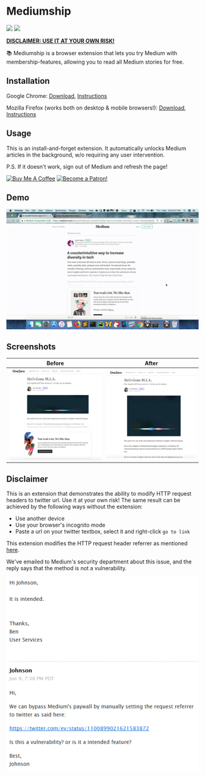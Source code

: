 # Mediumship

[![](https://img.shields.io/badge/chrome%20web%20store-v2.3-informational)](https://github.com/swapagarwal/mediumship/archive/master.zip)
[![](https://img.shields.io/badge/mozilla%20add--on-v2.3.1-informational)](https://github.com/swapagarwal/mediumship/blob/master/firefox/web-ext-artifacts/addon-2.3.1.xpi?raw=true)

[**DISCLAIMER: USE IT AT YOUR OWN RISK!**](#disclaimer)

📚 Mediumship is a browser extension that lets you try Medium with membership-features, allowing you to read all Medium stories for free.

## Installation

Google Chrome: [Download](https://github.com/swapagarwal/mediumship/archive/master.zip), [Instructions](https://www.mattcutts.com/blog/how-to-install-a-chrome-extension-from-github/)

Mozilla Firefox (works both on desktop & mobile browsers!): [Download](https://github.com/swapagarwal/mediumship/blob/master/firefox/web-ext-artifacts/addon-2.3.1.xpi?raw=true), [Instructions](https://extensionworkshop.com/documentation/publish/distribute-sideloading/#install-addon-from-file)

## Usage

This is an install-and-forget extension. It automatically unlocks Medium articles in the background, w/o requiring any user intervention.

P.S. If it doesn't work, sign out of Medium and refresh the page!

<a href="https://www.buymeacoffee.com/swap" target="_blank"><img src="https://www.buymeacoffee.com/assets/img/custom_images/orange_img.png" alt="Buy Me A Coffee" style="height: auto !important;width: auto !important;" ></a>
<a href="https://www.patreon.com/bePatron?u=7999565" target="_blank"><img src="https://c5.patreon.com/external/logo/become_a_patron_button.png" alt="Become a Patron!" height="41"></a>

## Demo

![](demo.gif)

## Screenshots

Before                | After
:--------------------:|:-------------------:
![](mediumship-1.png) | ![](mediumship-2.png)

## Disclaimer

This is an extension that demonstrates the ability to modify HTTP request headers to twitter url. Use it at your own risk! The same result can be achieved by the following ways without the extension:

- Use another device
- Use your browser's incognito mode
- Paste a url on your twitter textbox, select it and right-click `go to link`

This extension modifies the HTTP request header referrer as mentioned [here](https://twitter.com/ev/status/1100899021621583872).

We've emailed to Medium's security department about this issue, and the reply says that the method is not a vulnerability.

![](email-reply.png)
